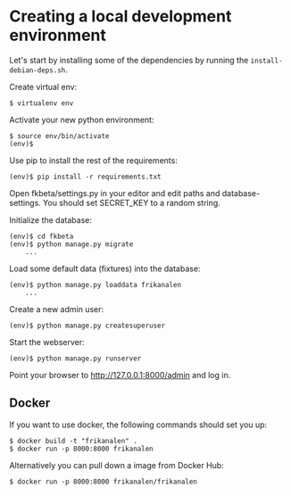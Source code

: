 Creating a local development environment
========================================

Let's start by installing some of the dependencies by running the
`install-debian-deps.sh`.

Create virtual env:

    $ virtualenv env

Activate your new python environment:

    $ source env/bin/activate
    (env)$

Use pip to install the rest of the requirements:

    (env)$ pip install -r requirements.txt

Open fkbeta/settings.py in your editor and edit paths and database-settings.
You should set SECRET_KEY to a random string.

Initialize the database:

    (env)$ cd fkbeta
    (env)$ python manage.py migrate
        ...

Load some default data (fixtures) into the database:

    (env)$ python manage.py loaddata frikanalen
        ...

Create a new admin user:

    (env)$ python manage.py createsuperuser

Start the webserver:

    (env)$ python manage.py runserver

Point your browser to http://127.0.0.1:8000/admin and log in.

## Docker

If you want to use docker, the following commands should set you up:

    $ docker build -t "frikanalen" .
    $ docker run -p 8000:8000 frikanalen

Alternatively you can pull down a image from Docker Hub:

    $ docker run -p 8000:8000 frikanalen/frikanalen
